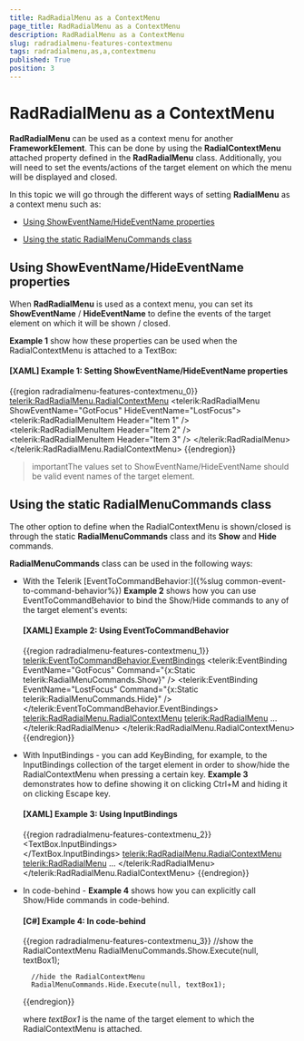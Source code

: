 ```yaml
---
title: RadRadialMenu as a ContextMenu
page_title: RadRadialMenu as a ContextMenu
description: RadRadialMenu as a ContextMenu
slug: radradialmenu-features-contextmenu
tags: radradialmenu,as,a,contextmenu
published: True
position: 3
---
```


# RadRadialMenu as a ContextMenu

__RadRadialMenu__ can be used as a context menu for another __FrameworkElement__. This can be done by using the __RadialContextMenu__ attached property defined in the __RadRadialMenu__ class. Additionally, you will need to set the events/actions of the target element on which the menu will be displayed and closed.

In this topic we will go through the different ways of setting __RadialMenu__ as a context menu such as:

* [Using ShowEventName/HideEventName properties](#using-showeventname/hideeventname-properties)

* [Using the static RadialMenuCommands class](#using-the-static-radialmenucommands-class)

## Using ShowEventName/HideEventName properties

When __RadRadialMenu__ is used as a context menu, you can set its __ShowEventName__ / __HideEventName__ to define the events of the target element on which it will be shown / closed.

__Example 1__ show how these properties can be used when the RadialContextMenu is attached to a TextBox:

#### __[XAML] Example 1: Setting ShowEventName/HideEventName properties__

{{region radradialmenu-features-contextmenu_0}}
	<TextBox Text="Some Text">
	    <telerik:RadRadialMenu.RadialContextMenu>
	        <telerik:RadRadialMenu ShowEventName="GotFocus" HideEventName="LostFocus">
	            <telerik:RadRadialMenuItem Header="Item 1" />
	            <telerik:RadRadialMenuItem Header="Item 2" />
	            <telerik:RadRadialMenuItem Header="Item 3" />
	        </telerik:RadRadialMenu>
	    </telerik:RadRadialMenu.RadialContextMenu>
	</TextBox>
{{endregion}}

>importantThe values set to ShowEventName/HideEventName should be valid event names of the target element.

## Using the static RadialMenuCommands class

The other option to define when the RadialContextMenu is shown/closed is through the static __RadialMenuCommands__ class and its __Show__ and __Hide__ commands.      

__RadialMenuCommands__ class can be used in the following ways:        

* With the Telerik [EventToCommandBehavior:]({%slug common-event-to-command-behavior%}) __Example 2__ shows how you can use EventToCommandBehavior to bind the Show/Hide commands to any of the target element's events:            

	#### __[XAML] Example 2: Using EventToCommandBehavior__

	{{region radradialmenu-features-contextmenu_1}}
		<TextBox Text="Some Text">
			<telerik:EventToCommandBehavior.EventBindings>
				<telerik:EventBinding EventName="GotFocus" Command="{x:Static telerik:RadialMenuCommands.Show}" />
				<telerik:EventBinding EventName="LostFocus" Command="{x:Static telerik:RadialMenuCommands.Hide}" />
			</telerik:EventToCommandBehavior.EventBindings>
			<telerik:RadRadialMenu.RadialContextMenu>
				<telerik:RadRadialMenu>
				   ...
				</telerik:RadRadialMenu>
			</telerik:RadRadialMenu.RadialContextMenu>
		</TextBox>
	{{endregion}}

* With InputBindings - you can add KeyBinding, for example, to the InputBindings collection of the target element in order to show/hide the RadialContextMenu when pressing a certain key. __Example 3__ demonstrates how to define showing it on clicking Ctrl+M and hiding it on clicking Escape key.         

	#### __[XAML] Example 3: Using InputBindings__

	{{region radradialmenu-features-contextmenu_2}}
		<TextBox Text="Some Text">
			<TextBox.InputBindings>
				<KeyBinding Modifiers="Control" Key="M" Command="{x:Static telerik:RadialMenuCommands.Show}" />                
				<KeyBinding Key="Escape" Command="{x:Static telerik:RadialMenuCommands.Hide}" />
			</TextBox.InputBindings>
			<telerik:RadRadialMenu.RadialContextMenu>
				<telerik:RadRadialMenu>
					...
				</telerik:RadRadialMenu>
			</telerik:RadRadialMenu.RadialContextMenu>
		</TextBox>
	{{endregion}}

* In code-behind - __Example 4__ shows how you can explicitly call Show/Hide commands in code-behind.

	#### __[C#] Example 4: In code-behind__

	{{region radradialmenu-features-contextmenu_3}}
		//show the RadialContextMenu
		RadialMenuCommands.Show.Execute(null, textBox1);
		
		//hide the RadialContextMenu
		RadialMenuCommands.Hide.Execute(null, textBox1);
	{{endregion}}

	where *textBox1* is the name of the target element to which the RadialContextMenu is attached.
